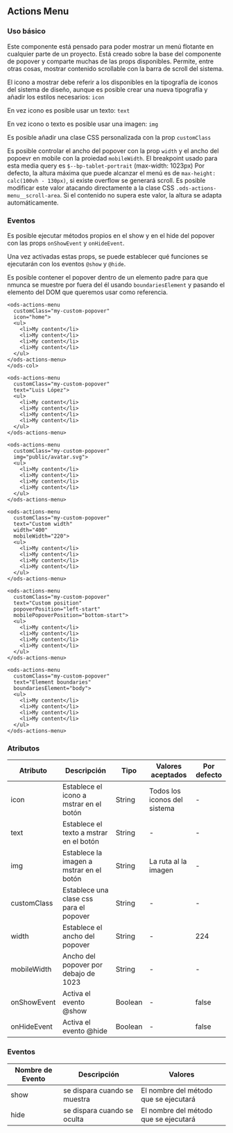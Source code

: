 ## Actions Menu


###  Uso básico

Este componente está pensado para poder mostrar un menú flotante en cualquier parte de un proyecto. Está creado sobre la base del componente de popover y comparte muchas de las props disponibles. Permite, entre otras cosas, mostrar contenido scrollable con la barra de scroll del sistema.

El icono a mostrar debe referir a los disponibles en la tipografía de iconos del sistema de diseño, aunque es posible crear una nueva tipografía y añadir los estilos necesarios: `icon`

En vez icono es posible usar un texto: `text`

En vez icono o texto es posible usar una imagen: `img`

Es posible añadir una clase CSS personalizada con la prop `customClass`

Es posible controlar el ancho del popover con la prop `width` y el ancho del popoevr en mobile con la proiedad `mobileWidth`. El breakpoint usado para esta media query es `$--bp-tablet-portrait` (max-width: 1023px)
Por defecto, la altura máxima que puede alcanzar el menú es de `max-height: calc(100vh - 130px)`, si existe overflow se generará scroll. Es posible modificar este valor atacando directamente a la clase CSS `.ods-actions-menu__scroll-area`. Si el contenido no supera este valor, la altura se adapta automáticamente.

###  Eventos

Es posible ejecutar métodos propios en el show y en el hide del popover con las props `onShowEvent` y `onHideEvent`.

Una vez activadas estas props, se puede establecer qué funciones se ejecutarán con los eventos `@show` y `@hide`.

Es posible contener el popover dentro de un elemento padre para que nmunca se muestre por fuera del él usando `boundariesElement` y pasando el elemento del DOM que queremos usar como referencia.

```
<ods-actions-menu
  customClass="my-custom-popover"
  icon="home">
  <ul>
    <li>My content</li>
    <li>My content</li>
    <li>My content</li>
    <li>My content</li>
  </ul>
</ods-actions-menu>
</ods-col>
```
```
<ods-actions-menu
  customClass="my-custom-popover"
  text="Luis López">
  <ul>
    <li>My content</li>
    <li>My content</li>
    <li>My content</li>
    <li>My content</li>
  </ul>
</ods-actions-menu>
```
```
<ods-actions-menu
  customClass="my-custom-popover"
  img="public/avatar.svg">
  <ul>
    <li>My content</li>
    <li>My content</li>
    <li>My content</li>
    <li>My content</li>
  </ul>
</ods-actions-menu>
```
```
<ods-actions-menu
  customClass="my-custom-popover"
  text="Custom width"
  width="400"
  mobileWidth="220">
  <ul>
    <li>My content</li>
    <li>My content</li>
    <li>My content</li>
    <li>My content</li>
  </ul>
</ods-actions-menu>
```
```
<ods-actions-menu
  customClass="my-custom-popover"
  text="Custom position"
  popoverPosition="left-start"
  mobilePopoverPosition="bottom-start">
  <ul>
    <li>My content</li>
    <li>My content</li>
    <li>My content</li>
    <li>My content</li>
  </ul>
</ods-actions-menu>
```
```
<ods-actions-menu
  customClass="my-custom-popover"
  text="Element boundaries"
  boundariesElement="body">
  <ul>
    <li>My content</li>
    <li>My content</li>
    <li>My content</li>
    <li>My content</li>
  </ul>
</ods-actions-menu>
```

###  Atributos
| Atributo       | Descripción                              | Tipo           | Valores aceptados                        | Por defecto                              |
| -------------- | ---------------------------------------- | -------------- | ---------------------------------------- | ---------------------------------------- |
| icon           | Establece el icono a mstrar en el botón  | String         | Todos los iconos del sistema             | -                                        |
| text           | Establece el texto a mstrar en el botón  | String         | -                                        | -                                        |
| img            | Establece la imagen a mstrar en el botón | String         | La ruta al la imagen                     | -                                        |
| customClass    | Establece una clase css para el popover  | String         | -                                        | -                                        |
| width          | Establece el ancho del popover           | String         | -                                        | 224                                      |
| mobileWidth    | Ancho del popover por debajo de 1023     | String         | -                                        | -                                        |
| onShowEvent    | Activa el evento @show                   | Boolean        | -                                        | false                                    |
| onHideEvent    | Activa el evento @hide                   | Boolean        | -                                        | false                                    |

###  Eventos
| Nombre de Evento | Descripción                              | Valores                                  |
| ---------------- | ---------------------------------------- | ---------------------------------------- |
| show             | se dispara cuando se muestra             | El nombre del método que se ejecutará    | 
| hide             | se dispara cuando se oculta              | El nombre del método que se ejecutará    | 
